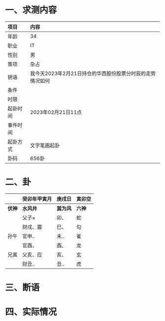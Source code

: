 # 一、求测内容
|项目|内容|
|:-|:-|
|年龄|34|
|职业|IT|
|性别|男|
|策项|杂占|
|钥语|我今天2023年2月21日持仓的华西股份股票分时辰的走势情况如何|
|条件||
|时限||
|起卦时间|2023年02月21日11点|
|事件时间||
|起卦方式|文字笔画起卦|
|卦码|656卦|

# 二、卦
||癸卯年甲寅月|庚戌日|寅卯空|
|:-|:-|:-|:-|
|**伏神**|**水风井**|**巽为风**|**六神**|
||父子×|卯、|蛇|
||财戌、震|巳、|勾|
|孙午|官申..|未..|雀|
||官酉、|酉、|龙|
|兄寅|父亥、应|亥、|玄|
||财丑..|丑..|虎|


# 三、断语

# 四、实际情况